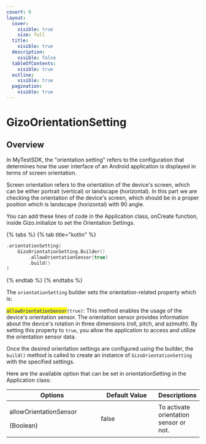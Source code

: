 ```yaml
---
coverY: 0
layout:
  cover:
    visible: true
    size: full
  title:
    visible: true
  description:
    visible: false
  tableOfContents:
    visible: true
  outline:
    visible: true
  pagination:
    visible: true
---
```


# GizoOrientationSetting

## Overview

In MyTestSDK, the "orientation setting" refers to the configuration that determines how the user interface of an Android application is displayed in terms of screen orientation.

Screen orientation refers to the orientation of the device's screen, which can be either portrait (vertical) or landscape (horizontal). In this part we are checking the orientation of the device's screen, which should be in a proper position which is landscape (horizontal) with 90 angle.

You can add these lines of code in the Application class, onCreate function, inside Gizo.initialize to set the Orientation Settings.

{% tabs %}
{% tab title="kotlin" %}
```kotlin
.orientationSetting(
    GizoOrientationSetting.Builder()
        .allowOrientationSensor(true)
        .build()
)
```
{% endtab %}
{% endtabs %}

The `orientationSetting` builder sets the orientation-related property which is:

<mark style="color:blue;">`allowOrientationSensor`</mark>`(true)`: This method enables the usage of the device's orientation sensor. The orientation sensor provides information about the device's rotation in three dimensions (roll, pitch, and azimuth). By setting this property to `true`, you allow the application to access and utilize the orientation sensor data.

Once the desired orientation settings are configured using the builder, the `build()` method is called to create an instance of `GizoOrientationSetting` with the specified settings.



Here are the available option that can be set in orientationSetting in the Application class:

<table><thead><tr><th width="227">Options</th><th width="141.33333333333331">Default Value</th><th>Descriptions</th></tr></thead><tbody><tr><td><p>allowOrientationSensor</p><p>(Boolean)</p></td><td>false</td><td>To activate orientation sensor or not.</td></tr></tbody></table>
